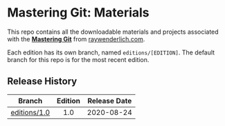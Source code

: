 # Mastering Git: Materials

This repo contains all the downloadable materials and projects associated with the **[Mastering Git](https://store.raywenderlich.com/products/mastering-git)** from [raywenderlich.com](https://www.raywenderlich.com).

Each edition has its own branch, named `editions/[EDITION]`. The default branch for this repo is for the most recent edition.

## Release History

| Branch                                                                           | Edition | Release Date |
| -------------------------------------------------------------------------------- |:-------:|:------------:|
| [editions/1.0](https://github.com/raywenderlich/git-materials/tree/editions/1.0) | 1.0     | 2020-08-24   |

